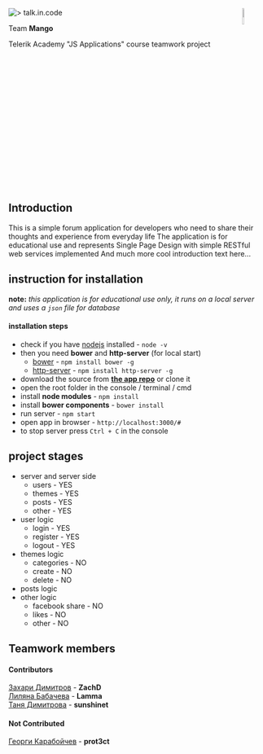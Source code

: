 ![<h1 style="font-size:30px; font-family:consolas; color:lightgrey; background-color:#24292e; padding:15px"> > talk.in.code </h1>](https://github.com/zachdimitrov/talk-in-code/blob/master/public/images/tic-header.PNG) 
<img src="https://avatars2.githubusercontent.com/u/27736291?v=3&s=200" width="9%" style="float:right">

Team **Mango**  

Telerik Academy "JS Applications" course teamwork project

<div style="clear:both"></div>

## Introduction

This is a simple forum application for developers who need to share their thoughts and experience from everyday life 
The application is for educational use and represents Single Page Design with simple RESTful web services implemented
And much more cool introduction text here...

## instruction for installation

**note:** *this application is for educational use only, it runs on a local server and uses a `json` file for database*  
#### **installation steps**

- check if you have [nodejs](https://nodejs.org/en/) installed - `node -v`
- then you need **bower** and **http-server** (for local start)
    - [bower](https://bower.io/) - `npm install bower -g`
    - [http-server](https://www.npmjs.com/package/http-server) - `npm install http-server -g`
- download the source from **[the app repo](https://github.com/mango-telerik/talk-in-code)** or clone it
- open the root folder in the console / terminal / cmd
- install **node modules** - `npm install`
- install **bower components** - `bower install`
- run server - `npm start`
- open app in browser - `http://localhost:3000/#`
- to stop server press `Ctrl + C` in the console

## project stages

- server and server side
    - users - YES
    - themes - YES
    - posts - YES
    - other - YES
- user logic
    - login - YES
    - register - YES
    - logout - YES
- themes logic
    - categories - NO
    - create - NO
    - delete - NO
- posts logic 
- other logic
    - facebook share - NO
    - likes - NO
    - other - NO

## Teamwork members

#### Contributors

[Захари Димитров](https://telerikacademy.com/Users/ZachD) - **ZachD**  
[Лиляна Бабачева](http://telerikacademy.com/Users/Lamma) - **Lamma**  
[Таня Димитрова](http://telerikacademy.com/Users/sunshinet) - **sunshinet**     

#### Not Contributed

[Георги Карабойчев](http://telerikacademy.com/Users/prot3ct) - **prot3ct**
